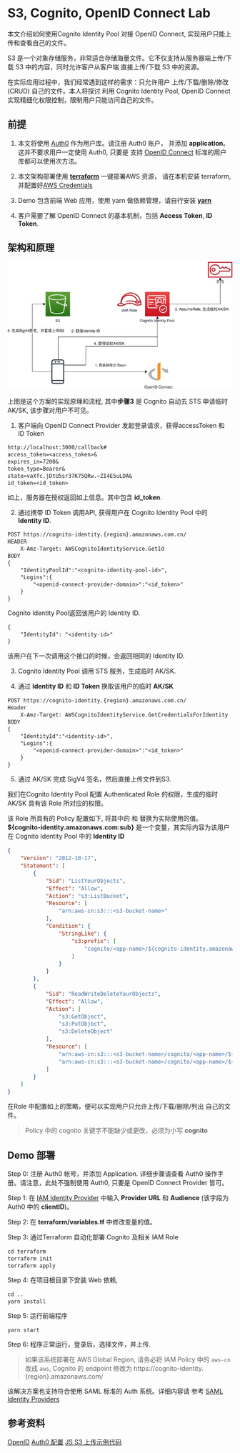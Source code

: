 # S3, Cognito, OpenID Connect Lab

本文介绍如何使用Cognito Identity Pool 对接 OpenID Connect, 实现用户只能上传和查看自己的文件。

S3 是一个对象存储服务，非常适合存储海量文件。它不仅支持从服务器端上传/下载 S3 中的内容，同时允许客户从客户端
直接上传/下载 S3 中的资源。

在实际应用过程中，我们经常遇到这样的需求：只允许用户 上传/下载/删除/修改(CRUD) 自己的文件。本人将探讨
利用 Cognito Identity Pool, OpenID Connect 实现精细化权限控制，限制用户只能访问自己的文件。


## 前提

1. 本文将使用 [Auth0](https://auth0.com) 作为用户库。请注册 Auth0 账户，
并添加 **application**。 这并不要求用户一定使用 Auth0, 只要是
支持 [OpenID Connect](https://openid.net/connect/) 标准的用户库都可以使用次方法。

2. 本文架构部署使用 [**terraform**](https://www.terraform.io/) 一键部署AWS 资源，
请在本机安装 terraform, 并配置好[AWS Credentials](https://docs.aws.amazon.com/cli/latest/userguide/cli-configure-files.html)

3. Demo 包含前端 Web 应用，使用 yarn 做依赖管理，请自行安装 [**yarn**](https://yarnpkg.com/en/)

4. 客户需要了解 OpenID Connect 的基本机制，包括 **Access Token**, **ID Token**.


## 架构和原理

![](doc/s3-cognito.jpg)

上图是这个方案的实现原理和流程, 其中**步骤3** 是 Cognito 自动去 STS 申请临时AK/SK, 该步骤对用户不可见。


1. 客户端向 OpenID Connect Provider 发起登录请求，获得accessToken 和 ID Token

```shell
http://localhost:3000/callback#
access_token=<access_token>&
expires_in=7200& 
token_type=Bearer& 
state=vaXfc.jDtU5sr37K75QRw.~ZI4E5uLDA&
id_token=<id_token>
```

如上，服务器在授权返回如上信息。其中包含 **id_token**.


2. 通过携带 ID Token 调用API, 获得用户在 Cognito Identity Pool 中的 **Identity ID**.

```shell
POST https://cognito-identity.{region}.amazonaws.com.cn/
HEADER
    X-Amz-Target: AWSCognitoIdentityService.GetId
BODY
{
    "IdentityPoolId":"<cognito-identity-pool-id>",
    "Logins":{
        "<openid-connect-provider-domain>":"<id_token>"
    }
}
```
Cognito Identity Pool返回该用户的 Identity ID.
```shell
{
    "IdentityId": "<identity-id>"
}
```

该用户在下一次调用这个接口的时候，会返回相同的 Identity ID.

3. Cognito Identity Pool 调用 STS 服务，生成临时 AK/SK. 

4. 通过 **Identity ID** 和 **ID Token** 换取该用户的临时 **AK/SK**

```shell
POST https://cognito-identity.{region}.amazonaws.com.cn/
Header
    X-Amz-Target: AWSCognitoIdentityService.GetCredentialsForIdentity
BODY
{
    "IdentityId":"<identity-id>",
    "Logins":{
        "<openid-connect-provider-domain>":"<id_token>"
    }
}
```

5. 通过 AK/SK 完成 SigV4 签名，然后直接上传文件到S3.


我们在Cognito Identity Pool 配置 Authenticated Role 的权限，生成的临时AK/SK 具有该 Role 所对应的权限。

该 Role 所具有的 Policy 配置如下, 将其中的 **<s3-bucket-name>** 和 **<app-name>** 替换为实际使用的值。
**${cognito-identity.amazonaws.com:sub}** 是一个变量，其实际内容为该用户在 Cognito Identity Pool 中的 **Identity ID**

```json
{
    "Version": "2012-10-17",
    "Statement": [
        {
            "Sid": "ListYourObjects",
            "Effect": "Allow",
            "Action": "s3:ListBucket",
            "Resource": [
                "arn:aws-cn:s3:::<s3-bucket-name>"
            ],
            "Condition": {
                "StringLike": {
                    "s3:prefix": [
                        "cognito/<app-name>/${cognito-identity.amazonaws.com:sub}"
                    ]
                }
            }
        },
        {
            "Sid": "ReadWriteDeleteYourObjects",
            "Effect": "Allow",
            "Action": [
                "s3:GetObject",
                "s3:PutObject",
                "s3:DeleteObject"
            ],
            "Resource": [
                "arn:aws-cn:s3:::<s3-bucket-name>/cognito/<app-name>/${cognito-identity.amazonaws.com:sub}",
                "arn:aws-cn:s3:::<s3-bucket-name>/cognito/<app-name>/${cognito-identity.amazonaws.com:sub}/*"
            ]
        }
    ]
}
```
在Role 中配置如上的策略，便可以实现用户只允许上传/下载/删除/列出 自己的文件。

> Policy 中的 cognito 关键字不能缺少或更改，必须为小写 **cognito**


## Demo 部署

Step 0: 注册 Auth0 帐号，并添加 Application. 详细步骤请查看 Auth0 操作手册。请注意，此处不强制使用 Auth0, 
只要是 OpenID Connect Provider 皆可。

Step 1: 在 [IAM Identity Provider](https://console.amazonaws.cn/iam/home#/providers) 中输入 **Provider URL**
和 **Audience** (该字段为 Auth0 中的 **clientID**)。

Step 2: 在 **terraform/variables.tf** 中修改变量的值。

Step 3: 通过Terraform 自动化部署 Cognito 及相关 IAM Role 
```shell
cd terraform
terraform init
terraform apply
```

Step 4: 在项目根目录下安装 Web 依赖, 
```shell
cd ..
yarn install
```

Step 5: 运行前端程序 
```
yarn start
```

Step 6: 程序正常运行，登录后，选择文件，并上传.

> 如果该系统部署在 AWS Global Region, 请务必将 IAM Policy 中的 `aws-cn` 改成 `aws`, 
> Cognito 的 endpoint 修改为 https://cognito-identity.{region}.amazonaws.com/


该解决方案也支持符合使用 SAML 标准的 Auth 系统。详细内容请
参考 [SAML Identity Providers](https://docs.aws.amazon.com/cognito/latest/developerguide/saml-identity-provider.html)

## 参考资料

[OpenID](https://docs.aws.amazon.com/cognito/latest/developerguide/open-id.html)
[Auth0 配置](https://auth0.com/docs/integrations/integrating-auth0-amazon-cognito-mobile-apps)
[JS S3 上传示例代码](https://docs.aws.amazon.com/cognito/latest/developerguide/getting-credentials.html#getting-credentials-1.javascript
)
